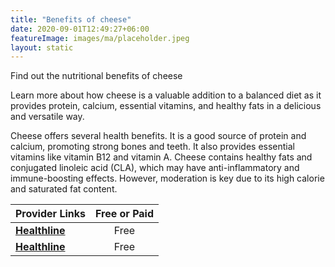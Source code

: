 ```yaml
---
title: "Benefits of cheese"
date: 2020-09-01T12:49:27+06:00
featureImage: images/ma/placeholder.jpeg
layout: static
---
```


Find out the nutritional benefits of cheese

Learn more about how cheese is a valuable addition to a balanced diet as it provides protein, calcium, essential vitamins, and healthy fats in a delicious and versatile way.

Cheese offers several health benefits. It is a good source of protein and calcium, promoting strong bones and teeth. It also provides essential vitamins like vitamin B12 and vitamin A. Cheese contains healthy fats and conjugated linoleic acid (CLA), which may have anti-inflammatory and immune-boosting effects. However, moderation is key due to its high calorie and saturated fat content.

| Provider Links      | Free or Paid  |  
| :-----------          | :--------------:      |  
| [**Healthline**](https://www.healthline.com/health/is-cheese-bad-for-you) | Free | 
| [**Healthline**](https://www.healthline.com/nutrition/healthiest-cheese) | Free  | 
  

<br/><br/>






